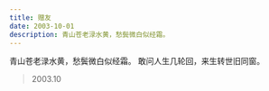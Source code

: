 ```yaml
---
title: 赠友
date: 2003-10-01
description: 青山苍老渌水黄，愁鬓微白似经霜。
---
```


青山苍老渌水黄，愁鬓微白似经霜。
敢问人生几轮回，来生转世旧同窗。

> 2003.10